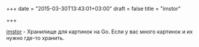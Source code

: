 +++
date = "2015-03-30T13:43:01+03:00"
draft = false
title = "imstor"

+++

<p><a href="https://github.com/deiwin/imstor">imstor</a>&nbsp;- Хранилище для картинок на Go. Если у вас много картинок и их нужно где-то хранить.</p>

